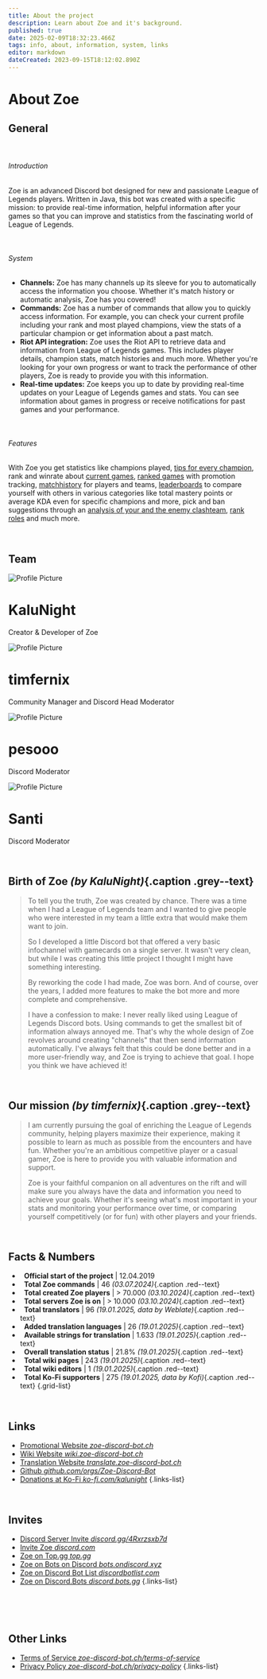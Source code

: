 ```yaml
---
title: About the project
description: Learn about Zoe and it's background.
published: true
date: 2025-02-09T18:32:23.466Z
tags: info, about, information, system, links
editor: markdown
dateCreated: 2023-09-15T18:12:02.890Z
---
```


# About Zoe

## General

<br>

###### Introduction

Zoe is an advanced Discord bot designed for new and passionate League of Legends players. Written in Java, this bot was created with a specific mission: to provide real-time information, helpful information after your games so that you can improve and statistics from the fascinating world of League of Legends.

<br>

###### System
- **Channels:** Zoe has many channels up its sleeve for you to automatically access the information you choose. Whether it's match history or automatic analysis, Zoe has you covered!
- **Commands:** Zoe has a number of commands that allow you to quickly access information. For example, you can check your current profile including your rank and most played champions, view the stats of a particular champion or get information about a past match.
- **Riot API integration:** Zoe uses the Riot API to retrieve data and information from League of Legends games. This includes player details, champion stats, match histories and much more. Whether you're looking for your own progress or want to track the performance of other players, Zoe is ready to provide you with this information.
- **Real-time updates:** Zoe keeps you up to date by providing real-time updates on your League of Legends games and stats. You can see information about games in progress or receive notifications for past games and your performance.

<br>

###### Features
With Zoe you get statistics like champions played, [tips for every champion](/en/features/champion-analysis), rank and winrate about [current games](/en/features/infochannel), [ranked games](/en/features/rankchannel) with promotion tracking,  [matchhistory](/en/features/matchhistorychannel) for players and teams, [leaderboards](/en/features/leaderboards) to compare yourself with others in various categories like total mastery points or average KDA even for specific champions and more, pick and ban suggestions through an [analysis of your and the enemy clashteam](/en/features/clashchannel), [rank roles](/en/features/rankroles) and much more. 

<br>

## Team
<div class="profiles-wrapper">
  <div class="profile-container">
    <div class="banner" style="background-image: url('https://cdn.discordapp.com/banners/228541163966038016/a_94be0b6f71f6c8abf2ea8ed5162b4d12.gif?size=1024');"></div> 
    <div class="profile-content">
      <img class="profile-picture" src="https://cdn.discordapp.com/avatars/228541163966038016/da622447f7677a6c518919f39647a3ad.png?size=1024" alt="Profile Picture"> 
      <div class="profile-info">
        <h1>KaluNight</h1>
        <p>Creator & Developer of Zoe</p>
      </div>
    </div>
  </div>
  <div class="profile-container">
    <div class="banner" style="background-image: url('https://cdn.discordapp.com/banners/589773984447463434/34b80da188c5c0fb56c2f03eb224cc68.png?size=1024');"></div> 
    <div class="profile-content">
      <img class="profile-picture" src="https://cdn.discordapp.com/avatars/589773984447463434/fe5a7d840e6841ba0e04c949ee5bb23f.png?size=1024" alt="Profile Picture"> 
      <div class="profile-info">
        <h1>timfernix</h1>
        <p>Community Manager and Discord Head Moderator</p>
      </div>
    </div>
  </div>
  <div class="profile-container">
    <div class="banner" style="background-image: url('https://cdn.discordapp.com/banners/557297296526671872/a_b4ed82118b949ad8062d97c88dceb656.gif?size=1024');"></div> 
    <div class="profile-content">
      <img class="profile-picture" src="https://cdn.discordapp.com/avatars/557297296526671872/a81038d05900dc2b3d6a55b9d0bf9aea.png?size=1024" alt="Profile Picture"> 
      <div class="profile-info">
        <h1>pesooo</h1>
        <p>Discord Moderator</p>
      </div>
    </div>
  </div>
  <div class="profile-container">
    <div class="banner" style="background-image: url('');"></div> 
    <div class="profile-content">
      <img class="profile-picture" src="https://cdn.discordapp.com/avatars/323247267802906624/b641b9d4070017405999bcb7f7ae17f1.png?size=1024" alt="Profile Picture"> 
      <div class="profile-info">
        <h1>Santi</h1>
        <p>Discord Moderator</p>
      </div>
    </div>
  </div>
</div>
<br>

## Birth of Zoe *(by KaluNight)*{.caption .grey--text}
> To tell you the truth, Zoe was created by chance. There was a time when I had a League of Legends team and I wanted to give people who were interested in my team a little extra that would make them want to join.
>
> So I developed a little Discord bot that offered a very basic infochannel with gamecards on a single server. It wasn't very clean, but while I was creating this little project I thought I might have something interesting.
>
> By reworking the code I had made, Zoe was born. And of course, over the years, I added more features to make the bot more and more complete and comprehensive.
>
> I have a confession to make: I never really liked using League of Legends Discord bots. Using commands to get the smallest bit of information always annoyed me. That's why the whole design of Zoe revolves around creating "channels" that then send information automatically. I've always felt that this could be done better and in a more user-friendly way, and Zoe is trying to achieve that goal. I hope you think we have achieved it!

<br>

## Our mission *(by timfernix)*{.caption .grey--text}
> I am currently pursuing the goal of enriching the League of Legends community, helping players maximize their experience, making it possible to learn as much as possible from the encounters and have fun. Whether you're an ambitious competitive player or a casual gamer, Zoe is here to provide you with valuable information and support.
>
> Zoe is your faithful companion on all adventures on the rift and will make sure you always have the data and information you need to achieve your goals.
Whether it's seeing what's most important in your stats and monitoring your performance over time, or comparing yourself competitively (or for fun) with other players and your friends.

<br>

## Facts & Numbers

- <i class="mdi mdi-calendar"></i>  &nbsp; **Official start of the project** | 12.04.2019	
- <i class="mdi mdi-slash-forward-box"></i>  &nbsp; **Total Zoe commands** | 46 *(03.07.2024)*{.caption .red--text}
- <i class="mdi mdi-account"></i>  &nbsp; **Total created Zoe players** | > 70.000 *(03.10.2024)*{.caption .red--text}
- <i class="mdi mdi-server"></i>  &nbsp; **Total servers Zoe is on** | > 10.000 *(03.10.2024)*{.caption .red--text}
- <i class="mdi mdi-account"></i>  &nbsp; **Total translators** | 96 *(19.01.2025, data by Weblate)*{.caption .red--text}
- <i class="mdi mdi-translate"></i>  &nbsp; **Added translation languages** | 26 *(19.01.2025)*{.caption .red--text}
- <i class="mdi mdi-translate"></i>  &nbsp; **Available strings for translation** | 1.633 *(19.01.2025)*{.caption .red--text}	
- <i class="mdi mdi-translate"></i>  &nbsp; **Overall translation status** | 21.8% *(19.01.2025)*{.caption .red--text}
- <i class="mdi mdi-library"></i>  &nbsp; **Total wiki pages** | 243 *(19.01.2025)*{.caption .red--text}
- <i class="mdi mdi-account"></i>  &nbsp; **Total wiki editors** | 1 *(19.01.2025)*{.caption .red--text}
- <i class="mdi mdi-gift"></i>  &nbsp; **Total Ko-Fi supporters** | 275 *(19.01.2025, data by Kofi)*{.caption .red--text}
{.grid-list}

<br>

## Links
- [<i class="mdi mdi-home"></i> Promotional Website *zoe-discord-bot.ch*](https://zoe-discord-bot.ch/)
- [<i class="mdi mdi-library"></i> Wiki Website *wiki.zoe-discord-bot.ch*](https://wiki.zoe-discord-bot.ch/en/home/)
- [<i class="mdi mdi-translate"></i> Translation Website *translate.zoe-discord-bot.ch*](https://translate.zoe-discord-bot.ch/)
- [<i class="mdi mdi-code-braces"></i> Github *github.com/orgs/Zoe-Discord-Bot*](https://github.com/orgs/Zoe-Discord-Bot/)
- [<i class="mdi mdi-gift"></i> Donations at Ko-Fi *ko-fi.com/kalunight*](https://ko-fi.com/kalunight)
{.links-list}

<br>

## Invites
- [Discord Server Invite *discord.gg/4Rxrzsxb7d*](https://discord.gg/4Rxrzsxb7d)
- [Invite Zoe *discord.com*](https://discord.com/oauth2/authorize?client_id=550737379460382752&scope=bot%20applications.commands&permissions=397553298512&response_type=code&redirect_uri=https%3A%2F%2Fzoe-discord-bot.ch%2FThanksYou.html)
- [Zoe on Top.gg *top.gg*](https://top.gg/bot/550737379460382752)
- [Zoe on Bots on Discord *bots.ondiscord.xyz*](https://bots.ondiscord.xyz/bots/550737379460382752)
- [Zoe on Discord Bot List *discordbotlist.com*](https://discordbotlist.com/bots/zoe)
- [Zoe on Discord.Bots *discord.bots.gg*](https://discord.bots.gg/bots/550737379460382752)
{.links-list}

<br><br><br>

## Other Links
- [<i class="mdi mdi-shield-check-outline"></i> Terms of Service *zoe-discord-bot.ch/terms-of-service*](https://zoe-discord-bot.ch/terms-of-service.html)
- [<i class="mdi mdi-shield-lock-outline"></i> Privacy Policy *zoe-discord-bot.ch/privacy-policy*](https://zoe-discord-bot.ch/privacy-policy.html)
{.links-list}